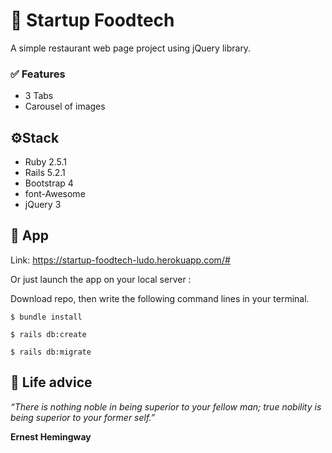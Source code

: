 # 🥗 Startup Foodtech 
A simple restaurant web page project using jQuery library.


### ✅ Features 
- 3 Tabs
- Carousel of images

## ⚙️Stack 
- Ruby 2.5.1
- Rails 5.2.1
- Bootstrap 4
- font-Awesome
- jQuery 3

## 🚀 App 
Link: https://startup-foodtech-ludo.herokuapp.com/#

Or just launch the app on your local server :

Download repo, then write the following command lines in your terminal.

`$ bundle install`

`$ rails db:create`

`$ rails db:migrate`

## 🙏 Life advice 

_“There is nothing noble in being superior to your fellow man; true nobility is being superior to your former self.”_

**Ernest Hemingway**
